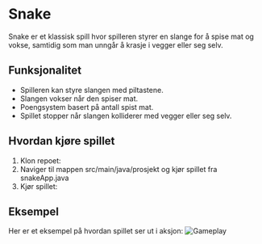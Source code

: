 # Snake

Snake er et klassisk spill hvor spilleren styrer en slange for å spise mat og vokse, samtidig som man unngår å krasje i vegger eller seg selv.

## Funksjonalitet
- Spilleren kan styre slangen med piltastene.
- Slangen vokser når den spiser mat.
- Poengsystem basert på antall spist mat.
- Spillet stopper når slangen kolliderer med vegger eller seg selv.

## Hvordan kjøre spillet
1. Klon repoet:
2. Naviger til mappen src/main/java/prosjekt og kjør spillet fra snakeApp.java
3. Kjør spillet:

## Eksempel
Her er et eksempel på hvordan spillet ser ut i aksjon:
![Gameplay](resources\snake.png)
